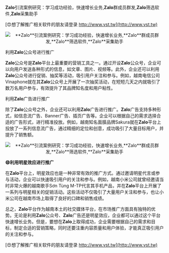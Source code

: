 **Zalo**引流案例研究：学习成功经验，快速增长业务,**Zalo**群成员群发,**Zalo**筛选软件,**Zalo**采集助手

[😍想了解推广相关软件的朋友请登录 http://www.vst.tw](http://www.vst.tw)

 <center><img src="https://vst.tw/MP4/tuiguang/png/2.png" alt="**Zalo**引流案例研究：学习成功经验，快速增长业务,**Zalo**群成员群发,**Zalo**筛选软件,**Zalo**采集助手"></center>

利用**Zalo**公众号进行推广

**Zalo**公众号是**Zalo**平台上最重要的营销工具之一。通过开设**Zalo**公众号，企业可以向用户发送各种形式的信息，如文章、图片、视频等。此外，企业还可以利用**Zalo**公众号进行促销、抽奖等活动，吸引用户关注和参与。例如，越南电信公司Vinaphone就在其**Zalo**公众号上开展了一次抽奖活动，在短短几天之内就吸引了数万名用户参与，有效提升了其品牌知名度和用户粘性。

利用**Zalo**广告进行推广

除了**Zalo**公众号之外，企业还可以利用**Zalo**广告进行推广。**Zalo**广告支持多种形式，如信息流广告、Banner广告、插页广告等。企业可以根据自己的需求选择合适的广告形式，进行精准投放。例如，越南知名面膜品牌Sakura就在**Zalo**平台上投放了一系列信息流广告，通过精细的定位和创意，成功吸引了大量目标用户，并提升了销售额。

 <center><img src="https://vst.tw/MP4/tuiguang/png/5.png" alt="**Zalo**引流案例研究：学习成功经验，快速增长业务,**Zalo**群成员群发,**Zalo**筛选软件,**Zalo**采集助手"></center>

**😄利用明星效应进行推广**

在**Zalo**平台上，明星效应也是一种非常有效的推广方式。通过邀请明星代言或参与活动，企业可以快速吸引用户的关注和参与。例如，越南小米公司就曾经邀请当时非常火爆的越南歌手Sơn Tùng M-TP代言其手机产品，并在**Zalo**平台上开展了一系列与明星相关的促销活动。这些活动不仅吸引了大量用户关注和参与，也让小米公司在越南市场上取得了良好的口碑和销售成绩。

总之，**Zalo**平台作为越南本土的社交媒体平台，在市场推广方面具有独特的优势。无论是利用**Zalo**公众号、**Zalo**广告还是明星效应，企业都可以通过这个平台快速增长业务。但是，要想在**Zalo**上取得成功，企业需要根据自己的需求和目标，制定合适的营销策略，同时还要注重内容质量和用户体验，才能真正吸引用户的关注和参与。

[😍想了解推广相关软件的朋友请登录 http://www.vst.tw](http://www.vst.tw)



